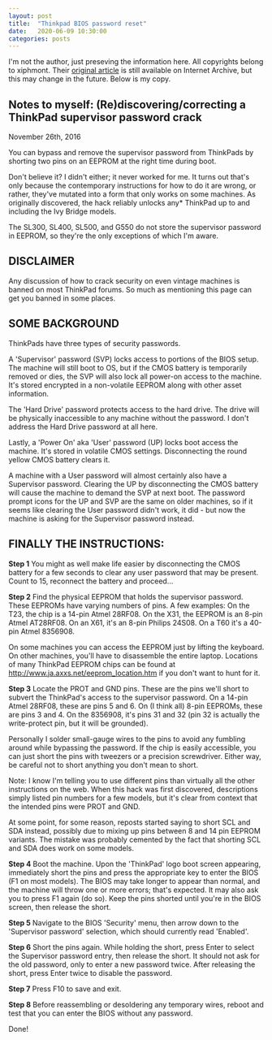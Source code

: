 ```yaml
---
layout: post
title:  "Thinkpad BIOS password reset"
date:   2020-06-09 10:30:00
categories: posts
---
```


I'm not the author, just preseving the information here.
All copyrights belong to xiphmont.
Their [original article](https://web.archive.org/web/20170222202252/https://xiphmont.livejournal.com/70560.html)
is still available on Internet Archive, but this may change in the future. Below is my copy.

## Notes to myself: (Re)discovering/correcting a ThinkPad supervisor password crack
November 26th, 2016

You can bypass and remove the supervisor password from ThinkPads by shorting
two pins on an EEPROM at the right time during boot.

Don't believe it? I didn't either; it never worked for me.
It turns out that's only because the contemporary instructions for how to do it are wrong,
or rather, they've mutated into a form that only works on some machines.
As originally discovered, the hack reliably unlocks any* ThinkPad up to
and including the Ivy Bridge models.

The SL300, SL400, SL500, and G550 do not store the supervisor password in EEPROM,
so they're the only exceptions of which I'm aware.

## DISCLAIMER

Any discussion of how to crack security on even vintage machines is banned on most ThinkPad forums.
So much as mentioning this page can get you banned in some places.

## SOME BACKGROUND

ThinkPads have three types of security passwords.

A 'Supervisor' password (SVP) locks access to portions of the BIOS setup.
The machine will still boot to OS, but if the CMOS battery is temporarily removed or dies,
the SVP will also lock all power-on access to the machine.
It's stored encrypted in a non-volatile EEPROM along with other asset information.

The 'Hard Drive' password protects access to the hard drive.
The drive will be physically inaccessible to any machine without the password.
I don't address the Hard Drive password at all here.

Lastly, a 'Power On' aka 'User' password (UP) locks boot access the machine.
It's stored in volatile CMOS settings. Disconnecting the round yellow CMOS battery clears it.

A machine with a User password will almost certainly also have a Supervisor password.
Clearing the UP by disconnecting the CMOS battery will cause the machine to demand the SVP at next boot.
The password prompt icons for the UP and SVP are the same on older machines,
so if it seems like clearing the User password didn't work, it did - but now the machine is asking for
the Supervisor password instead.

## FINALLY THE INSTRUCTIONS:

**Step 1** You might as well make life easier by disconnecting the CMOS battery for a few seconds
to clear any user password that may be present. Count to 15, reconnect the battery and proceed...

**Step 2** Find the physical EEPROM that holds the supervisor password.
These EEPROMs have varying numbers of pins.
A few examples: On the T23, the chip is a 14-pin Atmel 28RF08.
On the X31, the EEPROM is an 8-pin Atmel AT28RF08.
On an X61, it's an 8-pin Philips 24S08.
On a T60 it's a 40-pin Atmel 8356908.

On some machines you can access the EEPROM just by lifting the keyboard.
On other machines, you'll have to disassemble the entire laptop.
Locations of many ThinkPad EEPROM chips can be found at <http://www.ja.axxs.net/eeprom_location.htm>
if you don't want to hunt for it.

**Step 3** Locate the PROT and GND pins.
These are the pins we'll short to subvert the ThinkPad's access to the supervisor password.
On a 14-pin Atmel 28RF08, these are pins 5 and 6. On (I think all) 8-pin EEPROMs, these are pins 3 and 4.
On the 8356908, it's pins 31 and 32 (pin 32 is actually the write-protect pin, but it will be grounded).

Personally I solder small-gauge wires to the pins to avoid any fumbling around while bypassing the password.
If the chip is easily accessible, you can just short the pins with tweezers or a precision screwdriver.
Either way, be careful not to short anything you don't mean to short.

Note: I know I'm telling you to use different pins than virtually all the other instructions on the web.
When this hack was first discovered, descriptions simply listed pin numbers for a few models,
but it's clear from context that the intended pins were PROT and GND.

At some point, for some reason, reposts started saying to short SCL and SDA instead,
possibly due to mixing up pins between 8 and 14 pin EEPROM variants.
The mistake was probably cemented by the fact that shorting SCL and SDA does work on some models.

**Step 4** Boot the machine. Upon the 'ThinkPad' logo boot screen appearing,
immediately short the pins and press the appropriate key to enter the BIOS (F1 on most models).
The BIOS may take longer to appear than normal, and the machine will throw one or more errors; that's expected.
It may also ask you to press F1 again (do so). Keep the pins shorted until you're in the BIOS screen,
then release the short.

**Step 5** Navigate to the BIOS 'Security' menu, then arrow down to the 'Supervisor password' selection,
which should currently read 'Enabled'.

**Step 6** Short the pins again. While holding the short, press Enter to select the Supervisor password entry,
then release the short. It should not ask for the old password, only to enter a new password twice.
After releasing the short, press Enter twice to disable the password.

**Step 7** Press F10 to save and exit.

**Step 8** Before reassembling or desoldering any temporary wires, reboot and test that you can enter the BIOS
without any password.

Done!
